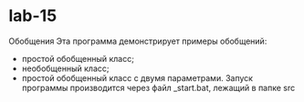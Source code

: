 # lab-15
Обобщения
Эта программа демонстрирует примеры обобщений:
- простой обобщенный класс;
- необобщенный класс;
- простой обобщенный класс с двумя параметрами.
Запуск программы производится через файл _start.bat, лежащий в папке src
